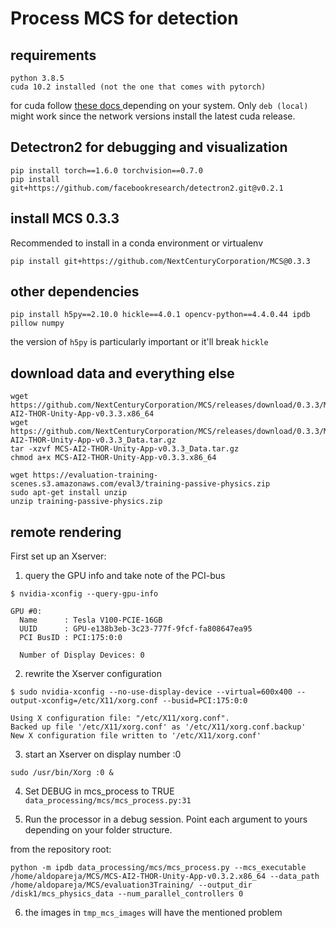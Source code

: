 # Process MCS for detection

## requirements

```
python 3.8.5
cuda 10.2 installed (not the one that comes with pytorch)
```

for cuda follow [ these docs ](https://developer.nvidia.com/cuda-10.2-download-archive) depending on your system. Only `deb (local)` might work since the network versions install the latest cuda release. 

## Detectron2 for debugging and visualization

```
pip install torch==1.6.0 torchvision==0.7.0
pip install git+https://github.com/facebookresearch/detectron2.git@v0.2.1
```

## install MCS 0.3.3

Recommended to install in a conda environment or virtualenv

```
pip install git+https://github.com/NextCenturyCorporation/MCS@0.3.3
```

## other dependencies

```
pip install h5py==2.10.0 hickle==4.0.1 opencv-python==4.4.0.44 ipdb pillow numpy
```

the version of `h5py` is particularly important or it'll break `hickle`

## download data and everything else

```
wget https://github.com/NextCenturyCorporation/MCS/releases/download/0.3.3/MCS-AI2-THOR-Unity-App-v0.3.3.x86_64
wget https://github.com/NextCenturyCorporation/MCS/releases/download/0.3.3/MCS-AI2-THOR-Unity-App-v0.3.3_Data.tar.gz
tar -xzvf MCS-AI2-THOR-Unity-App-v0.3.3_Data.tar.gz
chmod a+x MCS-AI2-THOR-Unity-App-v0.3.3.x86_64

wget https://evaluation-training-scenes.s3.amazonaws.com/eval3/training-passive-physics.zip
sudo apt-get install unzip
unzip training-passive-physics.zip

```

## remote rendering

First set up an Xserver:

1. query the GPU info and take note of the PCI-bus
```
$ nvidia-xconfig --query-gpu-info

GPU #0:
  Name      : Tesla V100-PCIE-16GB
  UUID      : GPU-e138b3eb-3c23-777f-9fcf-fa808647ea95
  PCI BusID : PCI:175:0:0

  Number of Display Devices: 0
```

2. rewrite the Xserver configuration

```
$ sudo nvidia-xconfig --no-use-display-device --virtual=600x400 --output-xconfig=/etc/X11/xorg.conf --busid=PCI:175:0:0

Using X configuration file: "/etc/X11/xorg.conf".
Backed up file '/etc/X11/xorg.conf' as '/etc/X11/xorg.conf.backup'
New X configuration file written to '/etc/X11/xorg.conf'
```

3. start an Xserver on display number :0 

```
sudo /usr/bin/Xorg :0 &
```

4. Set DEBUG in mcs_process to TRUE `data_processing/mcs/mcs_process.py:31`

5. Run the processor in a debug session. Point each argument to yours depending on your folder structure.

from the repository root:

```
python -m ipdb data_processing/mcs/mcs_process.py --mcs_executable /home/aldopareja/MCS/MCS-AI2-THOR-Unity-App-v0.3.2.x86_64 --data_path /home/aldopareja/MCS/evaluation3Training/ --output_dir /disk1/mcs_physics_data --num_parallel_controllers 0
```

6. the images in `tmp_mcs_images` will have the mentioned problem 
